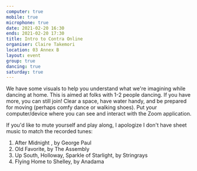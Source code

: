 ```yaml
---
computer: true
mobile: true
microphone: true
date: 2021-02-20 16:30
ends: 2021-02-20 17:30
title: Intro to Contra Online
organiser: Claire Takemori
location: 03 Annex B
layout: event
group: true
dancing: true
saturday: true
---
```

We have some visuals to help you understand what we're imagining while dancing at home. This is aimed at folks with 1-2 people dancing. If you have more, you can still join!  Clear a space, have water handy, and be prepared for moving (perhaps comfy dance or walking shoes). Put your computer/device where you can see and interact with the Zoom application. 

If you'd like to mute yourself and play along, I apologize I don't have sheet music to match the recorded tunes: 

1. After Midnight , by George Paul
2. Old Favorite,  by The Assembly 
3. Up South, Holloway, Sparkle of Starlight, by Stringrays
4. Flying Home to Shelley,  by Anadama
